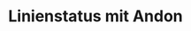 ---
layout: article
title: Linienstatus mit Andon
description: 
  - Dieses Template zeigt den Status an verschiedenen Stationen einer Produktion mit Hilfe von Farbfeldern an. Gibt es ein Problem wird die Fehlermeldung angezeigt.
lang: de
weight: 500
isDraft: false
ref: Line_Status_Andon
category:
  - Lebensmittel
  - Andon
  - Produktion
  - Status
image: Line_Status_Andon_DE.png
download: Line_Status_Andon_DE.pbmx
overview_description:
overview_benefits:
overview_data_sources:
---